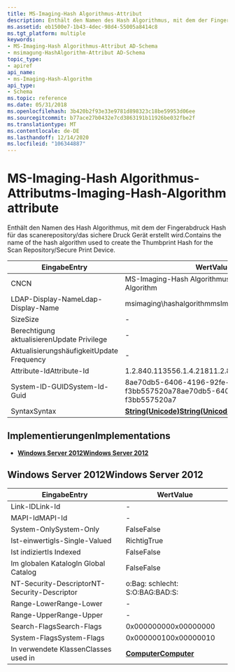```yaml
---
title: MS-Imaging-Hash Algorithmus-Attribut
description: Enthält den Namen des Hash Algorithmus, mit dem der Fingerabdruck Hash für das scanerepository/das sichere Druck Gerät erstellt wird.
ms.assetid: eb1500e7-1b43-4dec-98d4-55005a8414c8
ms.tgt_platform: multiple
keywords:
- MS-Imaging-Hash Algorithmus-Attribut AD-Schema
- msimagung-HashAlgorithm-Attribut AD-Schema
topic_type:
- apiref
api_name:
- ms-Imaging-Hash-Algorithm
api_type:
- Schema
ms.topic: reference
ms.date: 05/31/2018
ms.openlocfilehash: 3b420b2f93e33e9781d898323c18be59953d06ee
ms.sourcegitcommit: b77ace27b0432e7cd3863191b11926be032fbe2f
ms.translationtype: MT
ms.contentlocale: de-DE
ms.lasthandoff: 12/14/2020
ms.locfileid: "106344887"
---
```

# <a name="ms-imaging-hash-algorithm-attribute"></a><span data-ttu-id="21408-105">MS-Imaging-Hash Algorithmus-Attribut</span><span class="sxs-lookup"><span data-stu-id="21408-105">ms-Imaging-Hash-Algorithm attribute</span></span>

<span data-ttu-id="21408-106">Enthält den Namen des Hash Algorithmus, mit dem der Fingerabdruck Hash für das scanerepository/das sichere Druck Gerät erstellt wird.</span><span class="sxs-lookup"><span data-stu-id="21408-106">Contains the name of the hash algorithm used to create the Thumbprint Hash for the Scan Repository/Secure Print Device.</span></span>



| <span data-ttu-id="21408-107">Eingabe</span><span class="sxs-lookup"><span data-stu-id="21408-107">Entry</span></span> | <span data-ttu-id="21408-108">Wert</span><span class="sxs-lookup"><span data-stu-id="21408-108">Value</span></span> |
|-------------------|---------------------------------------------|
| <span data-ttu-id="21408-109">CN</span><span class="sxs-lookup"><span data-stu-id="21408-109">CN</span></span>                | <span data-ttu-id="21408-110">MS-Imaging-Hash Algorithmus</span><span class="sxs-lookup"><span data-stu-id="21408-110">ms-Imaging-Hash-Algorithm</span></span>                   |
| <span data-ttu-id="21408-111">LDAP-Display-Name</span><span class="sxs-lookup"><span data-stu-id="21408-111">Ldap-Display-Name</span></span> | <span data-ttu-id="21408-112">msimaging\hashalgorithm</span><span class="sxs-lookup"><span data-stu-id="21408-112">msImaging-HashAlgorithm</span></span>                     |
| <span data-ttu-id="21408-113">Size</span><span class="sxs-lookup"><span data-stu-id="21408-113">Size</span></span>              | \-                                          |
| <span data-ttu-id="21408-114">Berechtigung aktualisieren</span><span class="sxs-lookup"><span data-stu-id="21408-114">Update Privilege</span></span>  | \-                                          |
| <span data-ttu-id="21408-115">Aktualisierungshäufigkeit</span><span class="sxs-lookup"><span data-stu-id="21408-115">Update Frequency</span></span>  | \-                                          |
| <span data-ttu-id="21408-116">Attribute-Id</span><span class="sxs-lookup"><span data-stu-id="21408-116">Attribute-Id</span></span>      | <span data-ttu-id="21408-117">1.2.840.113556.1.4.2181</span><span class="sxs-lookup"><span data-stu-id="21408-117">1.2.840.113556.1.4.2181</span></span>                     |
| <span data-ttu-id="21408-118">System-ID-GUID</span><span class="sxs-lookup"><span data-stu-id="21408-118">System-Id-Guid</span></span>    | <span data-ttu-id="21408-119">8ae70db5-6406-4196-92fe-f3bb557520a7</span><span class="sxs-lookup"><span data-stu-id="21408-119">8ae70db5-6406-4196-92fe-f3bb557520a7</span></span>        |
| <span data-ttu-id="21408-120">Syntax</span><span class="sxs-lookup"><span data-stu-id="21408-120">Syntax</span></span>            | [<span data-ttu-id="21408-121">**String(Unicode)**</span><span class="sxs-lookup"><span data-stu-id="21408-121">**String(Unicode)**</span></span>](s-string-unicode.md) |



## <a name="implementations"></a><span data-ttu-id="21408-122">Implementierungen</span><span class="sxs-lookup"><span data-stu-id="21408-122">Implementations</span></span>

-   [<span data-ttu-id="21408-123">**Windows Server 2012**</span><span class="sxs-lookup"><span data-stu-id="21408-123">**Windows Server 2012**</span></span>](#windows-server-2012)

## <a name="windows-server-2012"></a><span data-ttu-id="21408-124">Windows Server 2012</span><span class="sxs-lookup"><span data-stu-id="21408-124">Windows Server 2012</span></span>



| <span data-ttu-id="21408-125">Eingabe</span><span class="sxs-lookup"><span data-stu-id="21408-125">Entry</span></span> | <span data-ttu-id="21408-126">Wert</span><span class="sxs-lookup"><span data-stu-id="21408-126">Value</span></span> |
|------------------------|-------------------------------------------|
| <span data-ttu-id="21408-127">Link-ID</span><span class="sxs-lookup"><span data-stu-id="21408-127">Link-Id</span></span>                | \-                                        |
| <span data-ttu-id="21408-128">MAPI-Id</span><span class="sxs-lookup"><span data-stu-id="21408-128">MAPI-Id</span></span>                | \-                                        |
| <span data-ttu-id="21408-129">System-Only</span><span class="sxs-lookup"><span data-stu-id="21408-129">System-Only</span></span>            | <span data-ttu-id="21408-130">False</span><span class="sxs-lookup"><span data-stu-id="21408-130">False</span></span>                                     |
| <span data-ttu-id="21408-131">Ist-einwertig</span><span class="sxs-lookup"><span data-stu-id="21408-131">Is-Single-Valued</span></span>       | <span data-ttu-id="21408-132">Richtig</span><span class="sxs-lookup"><span data-stu-id="21408-132">True</span></span>                                      |
| <span data-ttu-id="21408-133">Ist indiziert</span><span class="sxs-lookup"><span data-stu-id="21408-133">Is Indexed</span></span>             | <span data-ttu-id="21408-134">False</span><span class="sxs-lookup"><span data-stu-id="21408-134">False</span></span>                                     |
| <span data-ttu-id="21408-135">Im globalen Katalog</span><span class="sxs-lookup"><span data-stu-id="21408-135">In Global Catalog</span></span>      | <span data-ttu-id="21408-136">False</span><span class="sxs-lookup"><span data-stu-id="21408-136">False</span></span>                                     |
| <span data-ttu-id="21408-137">NT-Security-Descriptor</span><span class="sxs-lookup"><span data-stu-id="21408-137">NT-Security-Descriptor</span></span> | <span data-ttu-id="21408-138">o:Bag: schlecht: S:</span><span class="sxs-lookup"><span data-stu-id="21408-138">O:BAG:BAD:S:</span></span>                              |
| <span data-ttu-id="21408-139">Range-Lower</span><span class="sxs-lookup"><span data-stu-id="21408-139">Range-Lower</span></span>            | \-                                        |
| <span data-ttu-id="21408-140">Range-Upper</span><span class="sxs-lookup"><span data-stu-id="21408-140">Range-Upper</span></span>            | \-                                        |
| <span data-ttu-id="21408-141">Search-Flags</span><span class="sxs-lookup"><span data-stu-id="21408-141">Search-Flags</span></span>           | <span data-ttu-id="21408-142">0x00000000</span><span class="sxs-lookup"><span data-stu-id="21408-142">0x00000000</span></span>                                |
| <span data-ttu-id="21408-143">System-Flags</span><span class="sxs-lookup"><span data-stu-id="21408-143">System-Flags</span></span>           | <span data-ttu-id="21408-144">0x00000010</span><span class="sxs-lookup"><span data-stu-id="21408-144">0x00000010</span></span>                                |
| <span data-ttu-id="21408-145">In verwendete Klassen</span><span class="sxs-lookup"><span data-stu-id="21408-145">Classes used in</span></span>        | [<span data-ttu-id="21408-146">**Computer**</span><span class="sxs-lookup"><span data-stu-id="21408-146">**Computer**</span></span>](c-computer.md)<br/> |



 

 





